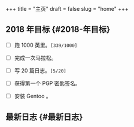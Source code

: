 +++
title = "主页"
draft = false
slug = "home"
+++

## 2018 年目标 {#2018-年目标}

-   [ ] 跑 1000 英里。<code>[339/1000]</code>
-   [ ] 完成一次马拉松。
-   [ ] 写 20 篇日志。<code>[5/20]</code>
-   [ ] 获得第一个 PGP 密匙签名。
-   [ ] 安装 Gentoo 。


## 最新日志 {#最新日志}
